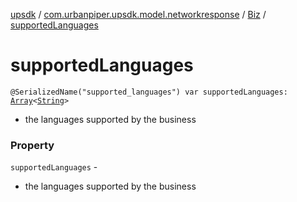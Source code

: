 [upsdk](../../index.md) / [com.urbanpiper.upsdk.model.networkresponse](../index.md) / [Biz](index.md) / [supportedLanguages](./supported-languages.md)

# supportedLanguages

`@SerializedName("supported_languages") var supportedLanguages: `[`Array`](https://kotlinlang.org/api/latest/jvm/stdlib/kotlin/-array/index.html)`<`[`String`](https://kotlinlang.org/api/latest/jvm/stdlib/kotlin/-string/index.html)`>`
* the languages supported by the business

### Property

`supportedLanguages` -
* the languages supported by the business

